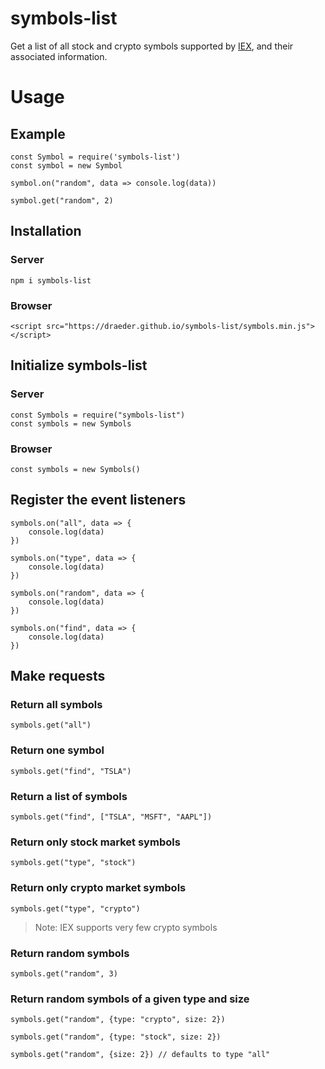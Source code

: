 # symbols-list
Get a list of all stock and crypto symbols supported by [IEX](https://iextrading.com/apiexhibita), and their associated information.

# Usage
## Example
```
const Symbol = require('symbols-list')
const symbol = new Symbol

symbol.on("random", data => console.log(data))

symbol.get("random", 2)
```

## Installation
### Server
`npm i symbols-list`

### Browser
`<script src="https://draeder.github.io/symbols-list/symbols.min.js"></script>`

## Initialize symbols-list
### Server
```
const Symbols = require("symbols-list")
const symbols = new Symbols
```

### Browser
`const symbols = new Symbols()`

## Register the event listeners

```
symbols.on("all", data => {
    console.log(data)
})

symbols.on("type", data => {
    console.log(data)
})

symbols.on("random", data => {
    console.log(data)
})

symbols.on("find", data => {
    console.log(data)
})
```

## Make requests
### Return all symbols
`symbols.get("all")`
### Return one symbol
`symbols.get("find", "TSLA")`
### Return a list of symbols
`symbols.get("find", ["TSLA", "MSFT", "AAPL"])`
### Return only stock market symbols
`symbols.get("type", "stock")`
### Return only crypto market symbols
`symbols.get("type", "crypto")`
> Note: IEX supports very few crypto symbols
### Return random symbols
`symbols.get("random", 3)`
### Return random symbols of a given type and size
```
symbols.get("random", {type: "crypto", size: 2})

symbols.get("random", {type: "stock", size: 2}) 

symbols.get("random", {size: 2}) // defaults to type "all"
```
